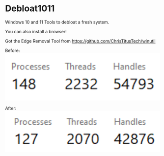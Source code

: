 # Debloat1011
Windows 10 and 11 Tools to debloat a fresh system.

You can also install a browser!

Got the Edge Removal Tool from https://github.com/ChrisTitusTech/winutil

Before:
<img src="Assets/img1.png" width="600"/>

After:
<img src="Assets/img2.png" width="600"/>